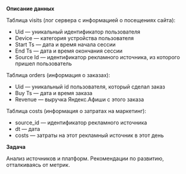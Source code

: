 **Описание данных**

Таблица visits (лог сервера с информацией о посещениях сайта):
* Uid — уникальный идентификатор пользователя
* Device — категория устройства пользователя
* Start Ts — дата и время начала сессии
* End Ts — дата и время окончания сессии
* Source Id — идентификатор рекламного источника, из которого пришел пользователь

Таблица orders (информация о заказах):
* Uid — уникальный id пользователя, который сделал заказ
* Buy Ts — дата и время заказа
* Revenue — выручка Яндекс.Афиши с этого заказа

Таблица costs (информация о затратах на маркетинг):
* source_id — идентификатор рекламного источника
* dt — дата
* costs — затраты на этот рекламный источник в этот день

**Задача**

Анализ источников и платформ. Рекомендации по развитию, отталкиваясь от метрик.

